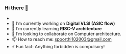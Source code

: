 ### Hi there 👋

- 
- 🔭 I’m currently working on **Digital VLSI (ASIC flow)**
- 🌱 I’m currently learning **RISC-V architecture**
- 👯 I’m looking to collaborate on Computer architecture.
- 📫 How to reach me: spoorthi102003@gmail.com
- ⚡ Fun fact: Anything forbidden is compulsory!
<!--
**Spoorthi102003/Spoorthi102003** is a ✨ _special_ ✨ repository because its `README.md` (this file) appears on your GitHub profile.

Here are some ideas to get you started:

- 🔭 I’m currently working on Digital VLSI (ASIC flow)
- 🌱 I’m currently learning RISC-V architecture
- 👯 I’m looking to collaborate on Computer architecture.
- 📫 How to reach me: spoorthi102003@gmail.com
- ⚡ Fun fact: Anything forbidden is compulsory!
-->
